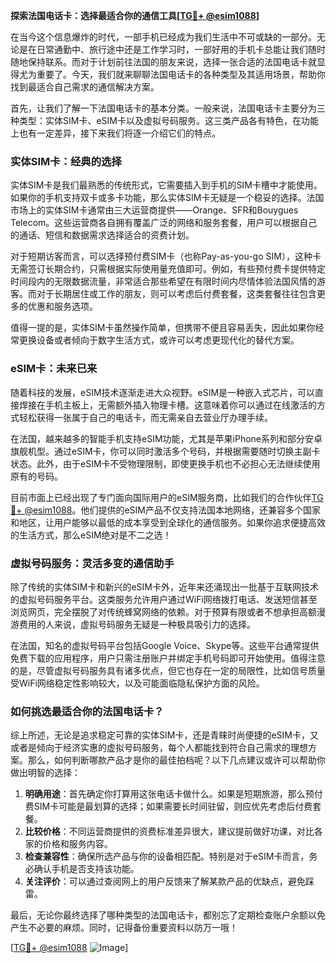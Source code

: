 **探索法国电话卡：选择最适合你的通信工具[[TG💪+ @esim1088](https://t.me/s/esim1088)]**

在当今这个信息爆炸的时代，一部手机已经成为我们生活中不可或缺的一部分。无论是在日常通勤中、旅行途中还是工作学习时，一部好用的手机卡总能让我们随时随地保持联系。而对于计划前往法国的朋友来说，选择一张合适的法国电话卡就显得尤为重要了。今天，我们就来聊聊法国电话卡的各种类型及其适用场景，帮助你找到最适合自己需求的通信解决方案。

首先，让我们了解一下法国电话卡的基本分类。一般来说，法国电话卡主要分为三种类型：实体SIM卡、eSIM卡以及虚拟号码服务。这三类产品各有特色，在功能上也有一定差异，接下来我们将逐一介绍它们的特点。

### 实体SIM卡：经典的选择

实体SIM卡是我们最熟悉的传统形式，它需要插入到手机的SIM卡槽中才能使用。如果你的手机支持双卡或多卡功能，那么实体SIM卡无疑是一个稳妥的选择。法国市场上的实体SIM卡通常由三大运营商提供——Orange、SFR和Bouygues Telecom。这些运营商各自拥有覆盖广泛的网络和服务套餐，用户可以根据自己的通话、短信和数据需求选择适合的资费计划。

对于短期访客而言，可以选择预付费SIM卡（也称Pay-as-you-go SIM），这种卡无需签订长期合约，只需根据实际使用量充值即可。例如，有些预付费卡提供特定时间段内的无限数据流量，非常适合那些希望在有限时间内尽情体验法国风情的游客。而对于长期居住或工作的朋友，则可以考虑后付费套餐，这类套餐往往包含更多的优惠和服务选项。

值得一提的是，实体SIM卡虽然操作简单，但携带不便且容易丢失，因此如果你经常更换设备或者倾向于数字生活方式，或许可以考虑更现代化的替代方案。

### eSIM卡：未来已来

随着科技的发展，eSIM技术逐渐走进大众视野。eSIM是一种嵌入式芯片，可以直接焊接在手机主板上，无需额外插入物理卡槽。这意味着你可以通过在线激活的方式轻松获得一张属于自己的电话卡，而无需亲自去营业厅办理手续。

在法国，越来越多的智能手机支持eSIM功能，尤其是苹果iPhone系列和部分安卓旗舰机型。通过eSIM卡，你可以同时激活多个号码，并根据需要随时切换主副卡状态。此外，由于eSIM卡不受物理限制，即使更换手机也不必担心无法继续使用原有的号码。

目前市面上已经出现了专门面向国际用户的eSIM服务商，比如我们的合作伙伴[TG💪+ @esim1088](https://t.me/s/esim1088)。他们提供的eSIM产品不仅支持法国本地网络，还兼容多个国家和地区，让用户能够以最低的成本享受到全球化的通信服务。如果你追求便捷高效的生活方式，那么eSIM绝对是不二之选！

### 虚拟号码服务：灵活多变的通信助手

除了传统的实体SIM卡和新兴的eSIM卡外，近年来还涌现出一批基于互联网技术的虚拟号码服务平台。这类服务允许用户通过WiFi网络拨打电话、发送短信甚至浏览网页，完全摆脱了对传统蜂窝网络的依赖。对于预算有限或者不想承担高额漫游费用的人来说，虚拟号码服务无疑是一种极具吸引力的选择。

在法国，知名的虚拟号码平台包括Google Voice、Skype等。这些平台通常提供免费下载的应用程序，用户只需注册账户并绑定手机号码即可开始使用。值得注意的是，尽管虚拟号码服务具有诸多优点，但它也存在一定的局限性，比如信号质量受WiFi网络稳定性影响较大，以及可能面临隐私保护方面的风险。

### 如何挑选最适合你的法国电话卡？

综上所述，无论是追求稳定可靠的实体SIM卡，还是青睐时尚便捷的eSIM卡，又或者是倾向于经济实惠的虚拟号码服务，每个人都能找到符合自己需求的理想方案。那么，如何判断哪款产品才是你的最佳拍档呢？以下几点建议或许可以帮助你做出明智的选择：

1. **明确用途**：首先确定你打算用这张电话卡做什么。如果是短期旅游，那么预付费SIM卡可能是最划算的选择；如果需要长时间驻留，则应优先考虑后付费套餐。
2. **比较价格**：不同运营商提供的资费标准差异很大，建议提前做好功课，对比各家的价格和服务内容。
3. **检查兼容性**：确保所选产品与你的设备相匹配。特别是对于eSIM卡而言，务必确认手机是否支持该功能。
4. **关注评价**：可以通过查阅网上的用户反馈来了解某款产品的优缺点，避免踩雷。

最后，无论你最终选择了哪种类型的法国电话卡，都别忘了定期检查账户余额以免产生不必要的麻烦。同时，记得备份重要资料以防万一哦！

[[TG💪+ @esim1088](https://t.me/s/esim1088) ![Image](https://i.postimg.cc/4NQfJmqS/Snipaste-2025-05-13-00-14-12.png)]